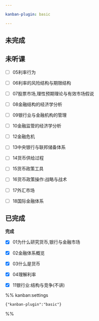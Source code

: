 ```yaml
---

kanban-plugin: basic

---
```


## 未完成



## 未听课

- [ ] 05利率行为
- [ ] 06利率的风险结构与期限结构
- [ ] 07股票市场,理性预期理论与有效市场假说
- [ ] 08金融结构的经济学分析
- [ ] 09银行业与金融机构的管理
- [ ] 10金融监管的经济学分析
- [ ] 12金融危机
- [ ] 13中央银行与联邦储备体系
- [ ] 14货币供给过程
- [ ] 15货币政策工具
- [ ] 16货币政策操作:战略与战术
- [ ] 17外汇市场
- [ ] 18国际金融体系


## 已完成

**完成**
- [x] 01为什么研究货币,银行与金融市场
- [x] 02金融体系概览
- [x] 03什么是货币
- [x] 04理解利率
- [x] 11银行业:结构与竞争(不讲)




%% kanban:settings
```
{"kanban-plugin":"basic"}
```
%%
